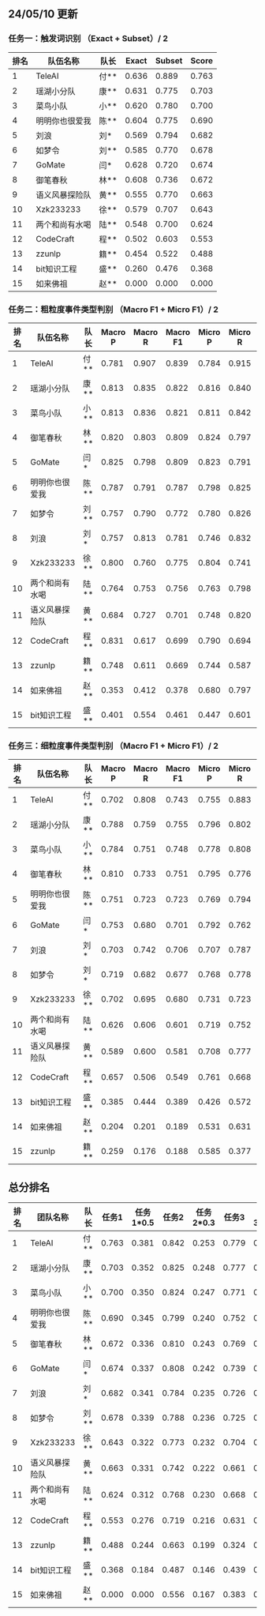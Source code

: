 ## 24/05/10 更新
### 任务一：触发词识别  （Exact + Subset）/ 2

| 排名 | 队伍名称       | 队长 | Exact | Subset | Score |
|------|--------------|------|-------|--------|-------|
| 1    | TeleAI        | 付**  | 0.636 | 0.889  | 0.763 |
| 2    | 瑶湖小分队    | 康**  | 0.631 | 0.775  | 0.703 | 
| 3    | 菜鸟小队      | 小**  | 0.620 | 0.780  | 0.700 |
| 4    | 明明你也很爱我 | 陈**  | 0.604 | 0.775  | 0.690 |
| 5    | 刘浪          | 刘*   | 0.569 | 0.794  | 0.682 | 
| 6    | 如梦令        | 刘**  | 0.585 | 0.770  | 0.678 | 
| 7    | GoMate        | 闫*   | 0.628 | 0.720  | 0.674 | 
| 8    | 御笔春秋      | 林**  | 0.608 | 0.736  | 0.672 |
| 9    | 语义风暴探险队 | 黄**  | 0.555 | 0.770  | 0.663 | 
| 10   | Xzk233233     | 徐**  | 0.579 | 0.707  | 0.643 |
| 11   | 两个和尚有水喝 | 陆**  | 0.548 | 0.700  | 0.624 |
| 12   | CodeCraft     | 程**  | 0.502 | 0.603  | 0.553 | 
| 13   | zzunlp        | 籍**  | 0.454 | 0.522  | 0.488 | 
| 14   | bit知识工程   | 盛**  | 0.260 | 0.476  | 0.368 |
| 15   | 如来佛祖      | 赵**  | 0.000 | 0.000  | 0.000 | 


### 任务二：粗粒度事件类型判别  （Macro F1 + Micro F1）/ 2

| 排名 | 队伍名称       | 队长   | Macro P | Macro R | Macro F1 | Micro P | Micro R | Micro F1 | Score |
|------|----------------|--------|---------|---------|----------|---------|---------|----------|-------|
| 1    | TeleAI          | 付**  | 0.781   | 0.907   | 0.839    | 0.784   | 0.915   | 0.845    | 0.842 |
| 2    | 瑶湖小分队      | 康**  | 0.813   | 0.835   | 0.822    | 0.816   | 0.840   | 0.828    | 0.825 |
| 3    | 菜鸟小队        | 小**  | 0.813   | 0.836   | 0.821    | 0.811   | 0.842   | 0.826    | 0.824 |
| 4    | 御笔春秋        | 林**  | 0.820   | 0.803   | 0.809    | 0.824   | 0.797   | 0.810    | 0.810 |
| 5    | GoMate          | 闫*    | 0.825   | 0.798   | 0.809    | 0.823   | 0.791   | 0.807    | 0.808 |
| 6    | 明明你也很爱我  | 陈**  | 0.787   | 0.791   | 0.787    | 0.798   | 0.825   | 0.811    | 0.799 |
| 7    | 如梦令          | 刘**  | 0.757   | 0.790   | 0.772    | 0.780   | 0.826   | 0.803    | 0.788 |
| 8    | 刘浪            | 刘*    | 0.757   | 0.813   | 0.781    | 0.746   | 0.832   | 0.786    | 0.784 |
| 9    | Xzk233233       | 徐**  | 0.800   | 0.760   | 0.775    | 0.804   | 0.741   | 0.771    | 0.773 |
| 10   | 两个和尚有水喝  | 陆**  | 0.764   | 0.753   | 0.756    | 0.763   | 0.798   | 0.780    | 0.768 |
| 11   | 语义风暴探险队  | 黄**  | 0.684   | 0.727   | 0.701    | 0.748   | 0.820   | 0.782    | 0.742 |
| 12   | CodeCraft       | 程**  | 0.831   | 0.617   | 0.699    | 0.790   | 0.694   | 0.739    | 0.719 |
| 13   | zzunlp          | 籍**  | 0.748   | 0.611   | 0.669    | 0.744   | 0.587   | 0.656    | 0.663 |
| 14   | 如来佛祖        | 赵**  | 0.353   | 0.412   | 0.378    | 0.680   | 0.797   | 0.734    | 0.556 |
| 15   | bit知识工程     | 盛**  | 0.401   | 0.554   | 0.461    | 0.447   | 0.601   | 0.513    | 0.487 |


### 任务三：细粒度事件类型判别  （Macro F1 + Micro F1）/ 2

| 排名 | 队伍名称       | 队长   | Macro P | Macro R | Macro F1 | Micro P | Micro R | Micro F1 | Score |
|------|----------------|--------|---------|---------|----------|---------|---------|----------|-------|
| 1    | TeleAI          | 付**  | 0.702   | 0.808   | 0.743    | 0.755   | 0.883   | 0.814    | 0.779 |
| 2    | 瑶湖小分队      | 康**  | 0.788   | 0.759   | 0.755    | 0.796   | 0.802   | 0.799    | 0.777 |
| 3    | 菜鸟小队        | 小**  | 0.784   | 0.751   | 0.748    | 0.778   | 0.808   | 0.793    | 0.771 |
| 4    | 御笔春秋        | 林**  | 0.810   | 0.733   | 0.751    | 0.795   | 0.776   | 0.786    | 0.769 |
| 5    | 明明你也很爱我  | 陈**  | 0.751   | 0.723   | 0.723    | 0.769   | 0.794   | 0.781    | 0.752 |
| 6    | GoMate          | 闫*    | 0.753   | 0.680   | 0.701    | 0.792   | 0.762   | 0.776    | 0.739 |
| 7    | 刘浪            | 刘*    | 0.703   | 0.742   | 0.706    | 0.707   | 0.787   | 0.745    | 0.726 |
| 8    | 如梦令          | 刘*  | 0.719   | 0.682   | 0.677    | 0.768   | 0.778   | 0.773    | 0.725 |
| 9    | Xzk233233       | 徐**  | 0.702   | 0.695   | 0.680    | 0.731   | 0.723   | 0.727    | 0.704 |
| 10   | 两个和尚有水喝  | 陆**  | 0.626   | 0.606   | 0.601    | 0.719   | 0.752   | 0.735    | 0.668 |
| 11   | 语义风暴探险队  | 黄**  | 0.589   | 0.600   | 0.581    | 0.708   | 0.777   | 0.741    | 0.661 |
| 12   | CodeCraft       | 程**  | 0.657   | 0.506   | 0.549    | 0.761   | 0.668   | 0.712    | 0.631 |
| 13   | bit知识工程     | 盛**  | 0.385   | 0.444   | 0.389    | 0.426   | 0.572   | 0.488    | 0.439 |
| 14   | 如来佛祖        | 赵**  | 0.204   | 0.201   | 0.189    | 0.531   | 0.631   | 0.577    | 0.383 |
| 15   | zzunlp          | 籍**  | 0.259   | 0.176   | 0.188    | 0.585   | 0.377   | 0.459    | 0.324 |

## 总分排名

| 排名 | 团队名称       | 队长   | 任务1 | 任务1*0.5 | 任务2 | 任务2*0.3 | 任务3 | 任务3*0.2 | 总分   |
|------|----------------|--------|-------|----------|-------|----------|-------|----------|--------|
| 1    | TeleAI         | 付** | 0.763 | 0.381    | 0.842 | 0.253    | 0.779 | 0.156    | 0.790  |
| 2    | 瑶湖小分队     | 康** | 0.703 | 0.352    | 0.825 | 0.248    | 0.777 | 0.155    | 0.754  |
| 3    | 菜鸟小队       | 小** | 0.700 | 0.350    | 0.824 | 0.247    | 0.771 | 0.154    | 0.751  |
| 4    | 明明你也很爱我 | 陈** | 0.690 | 0.345    | 0.799 | 0.240    | 0.752 | 0.150    | 0.735  |
| 5    | 御笔春秋       | 林** | 0.672 | 0.336    | 0.810 | 0.243    | 0.769 | 0.154    | 0.733  |
| 6    | GoMate         | 闫*   | 0.674 | 0.337    | 0.808 | 0.242    | 0.739 | 0.148    | 0.727  |
| 7    | 刘浪           | 刘*   | 0.682 | 0.341    | 0.784 | 0.235    | 0.726 | 0.145    | 0.721  |
| 8    | 如梦令         | 刘** | 0.678 | 0.339    | 0.788 | 0.236    | 0.725 | 0.145    | 0.720  |
| 9    | Xzk233233      | 徐** | 0.643 | 0.322    | 0.773 | 0.232    | 0.704 | 0.141    | 0.694  |
| 10   | 语义风暴探险队   | 黄** | 0.663 | 0.331    | 0.742 | 0.222    | 0.661 | 0.132    | 0.686  |
| 11   | 两个和尚有水喝 | 陆** | 0.624 | 0.312    | 0.768 | 0.230    | 0.668 | 0.134    | 0.676  |
| 12   | CodeCraft      | 程** | 0.553 | 0.276    | 0.719 | 0.216    | 0.631 | 0.126    | 0.618  |
| 13   | zzunlp         | 籍** | 0.488 | 0.244    | 0.663 | 0.199    | 0.324 | 0.065    | 0.507  |
| 14   | bit知识工程     | 盛** | 0.368 | 0.184    | 0.487 | 0.146    | 0.439 | 0.088    | 0.418  |
| 15   | 如来佛祖       | 赵** | 0.000 | 0.000    | 0.556 | 0.167    | 0.383 | 0.077    | 0.243  |


